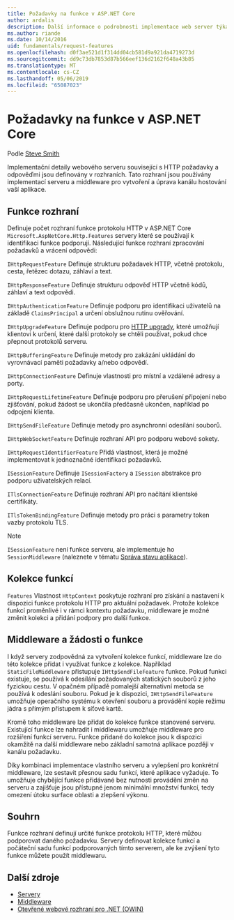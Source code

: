 ```yaml
---
title: Požadavky na funkce v ASP.NET Core
author: ardalis
description: Další informace o podrobnosti implementace web server týkající se požadavků HTTP a odpovědí, které jsou definovány v rozhraní ASP.NET Core.
ms.author: riande
ms.date: 10/14/2016
uid: fundamentals/request-features
ms.openlocfilehash: d0f3ae521d1f314dd04cb581d9a921da4719273d
ms.sourcegitcommit: dd9c73db7853d87b566eef136d2162f648a43b85
ms.translationtype: MT
ms.contentlocale: cs-CZ
ms.lasthandoff: 05/06/2019
ms.locfileid: "65087023"
---
```

# <a name="request-features-in-aspnet-core"></a>Požadavky na funkce v ASP.NET Core

Podle [Steve Smith](https://ardalis.com/)

Implementační detaily webového serveru související s HTTP požadavky a odpověďmi jsou definovány v rozhraních. Tato rozhraní jsou používány implementací serveru a middleware pro vytvoření a úprava kanálu hostování vaší aplikace.

## <a name="feature-interfaces"></a>Funkce rozhraní

Definuje počet rozhraní funkce protokolu HTTP v ASP.NET Core `Microsoft.AspNetCore.Http.Features` servery které se používají k identifikaci funkce podporují. Následující funkce rozhraní zpracování požadavků a vrácení odpovědi:

`IHttpRequestFeature` Definuje strukturu požadavek HTTP, včetně protokolu, cesta, řetězec dotazu, záhlaví a text.

`IHttpResponseFeature` Definuje strukturu odpověď HTTP včetně kódů, záhlaví a text odpovědi.

`IHttpAuthenticationFeature` Definuje podporu pro identifikaci uživatelů na základě `ClaimsPrincipal` a určení obslužnou rutinu ověřování.

`IHttpUpgradeFeature` Definuje podporu pro [HTTP upgrady](https://tools.ietf.org/html/rfc2616.html#section-14.42), které umožňují klientovi k určení, které další protokoly se chtěli používat, pokud chce přepnout protokolů serveru.

`IHttpBufferingFeature` Definuje metody pro zakázání ukládání do vyrovnávací paměti požadavky a/nebo odpovědí.

`IHttpConnectionFeature` Definuje vlastnosti pro místní a vzdálené adresy a porty.

`IHttpRequestLifetimeFeature` Definuje podporu pro přerušení připojení nebo zjišťování, pokud žádost se ukončila předčasně ukončen, například po odpojení klienta.

`IHttpSendFileFeature` Definuje metody pro asynchronní odesílání souborů.

`IHttpWebSocketFeature` Definuje rozhraní API pro podporu webové sokety.

`IHttpRequestIdentifierFeature` Přidá vlastnost, která je možné implementovat k jednoznačné identifikaci požadavků.

`ISessionFeature` Definuje `ISessionFactory` a `ISession` abstrakce pro podporu uživatelských relací.

`ITlsConnectionFeature` Definuje rozhraní API pro načítání klientské certifikáty.

`ITlsTokenBindingFeature` Definuje metody pro práci s parametry token vazby protokolu TLS.

> [!NOTE]
> `ISessionFeature` není funkce serveru, ale implementuje ho `SessionMiddleware` (naleznete v tématu [Správa stavu aplikace](app-state.md)).

## <a name="feature-collections"></a>Kolekce funkcí

`Features` Vlastnost `HttpContext` poskytuje rozhraní pro získání a nastavení k dispozici funkce protokolu HTTP pro aktuální požadavek. Protože kolekce funkcí proměnlivé i v rámci kontextu požadavku, middleware je možné změnit kolekci a přidání podpory pro další funkce.

## <a name="middleware-and-request-features"></a>Middleware a žádosti o funkce

I když servery zodpovědná za vytvoření kolekce funkcí, middleware lze do této kolekce přidat i využívat funkce z kolekce. Například `StaticFileMiddleware` přistupuje `IHttpSendFileFeature` funkce. Pokud funkci existuje, se používá k odesílání požadovaných statických souborů z jeho fyzickou cestu. V opačném případě pomalejší alternativní metoda se používá k odeslání souboru. Pokud je k dispozici, `IHttpSendFileFeature` umožňuje operačního systému k otevření souboru a provádění kopie režimu jádra s přímým přístupem k síťové kartě.

Kromě toho middleware lze přidat do kolekce funkce stanovené serveru. Existující funkce lze nahradit i middlewaru umožňuje middleware pro rozšíření funkcí serveru. Funkce přidané do kolekce jsou k dispozici okamžitě na další middleware nebo základní samotná aplikace později v kanálu požadavku.

Díky kombinaci implementace vlastního serveru a vylepšení pro konkrétní middleware, lze sestavit přesnou sadu funkcí, které aplikace vyžaduje. To umožňuje chybějící funkce přidávané bez nutnosti provádění změn na serveru a zajišťuje jsou přístupné jenom minimální množství funkcí, tedy omezení útoku surface oblasti a zlepšení výkonu.

## <a name="summary"></a>Souhrn

Funkce rozhraní definují určité funkce protokolu HTTP, které můžou podporovat daného požadavku. Servery definovat kolekce funkcí a počáteční sadu funkcí podporovaných tímto serverem, ale ke zvýšení tyto funkce můžete použít middlewaru.

## <a name="additional-resources"></a>Další zdroje

* [Servery](xref:fundamentals/servers/index)
* [Middleware](xref:fundamentals/middleware/index)
* [Otevřené webové rozhraní pro .NET (OWIN)](xref:fundamentals/owin)
